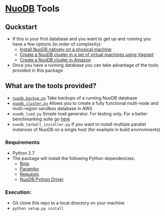 
[NuoDB](http://www.nuodb.com) Tools
===========
## Quckstart
* If this is your first database and you want to get up and running you have a few options (in order of complexity):
  * [Install NuoDB natively on a physical machine](http://dev.nuodb.com/download-nuodb/request/download)
  * [Create a NuoDB cluster in a set of virtual machines using Vagrant](https://github.com/nuodb/nuodb-chef#vagrant)
  * [Create a NuoDB cluster in Amazon](nuodb_cluster.md)
* Once you have a running database you can take advantage of the tools provided in this package

## What are the tools provided?
* [`nuodb_backup.py`](nuodb_backup.md) Take backups of a running NuoDB database 
* [`nuodb_cluster.py`](nuodb_cluster.md) Allows you to create a fully functional multi-node and multi-region sandbox database in AWS
* `nuodb_load.py` Simple load generator. For testing only. For a better benchmarking suite go [here](http://tbd)
* `nuodb_tarball_installer.py` If you want to install multiple parallel instances of NuoDB on a single host (for example in build environments)


### Requirements
* Python 2.7
* The package will install the following Python dependencies:
  * [Boto](https://github.com/boto/boto/tree/master)
  * [Paramiko](https://github.com/paramiko/paramiko)
  * [Requests](http://docs.python-requests.org/en/latest/)
  * [NuoDB Python Driver](https://github.com/nuodb/nuodb-python)
  
### Execution:
* Git clone this repo to a local directory on your machine 
* `python setup.py install`